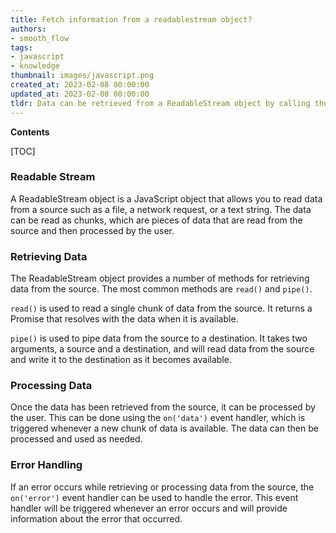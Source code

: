 ```yaml
---
title: Fetch information from a readablestream object?
authors:
- smooth_flow
tags:
- javascript
- knowledge
thumbnail: images/javascript.png
created_at: 2023-02-08 00:00:00
updated_at: 2023-02-08 00:00:00
tldr: Data can be retrieved from a ReadableStream object by calling the ReadableStream.getReader() method and using the reader`s read() method.
---
```


**Contents**

[TOC]

### Readable Stream
A ReadableStream object is a JavaScript object that allows you to read data from a source such as a file, a network request, or a text string. The data can be read as chunks, which are pieces of data that are read from the source and then processed by the user.

### Retrieving Data
The ReadableStream object provides a number of methods for retrieving data from the source. The most common methods are `read()` and `pipe()`.

`read()` is used to read a single chunk of data from the source. It returns a Promise that resolves with the data when it is available.

`pipe()` is used to pipe data from the source to a destination. It takes two arguments, a source and a destination, and will read data from the source and write it to the destination as it becomes available.

### Processing Data
Once the data has been retrieved from the source, it can be processed by the user. This can be done using the `on('data')` event handler, which is triggered whenever a new chunk of data is available. The data can then be processed and used as needed.

### Error Handling
If an error occurs while retrieving or processing data from the source, the `on('error')` event handler can be used to handle the error. This event handler will be triggered whenever an error occurs and will provide information about the error that occurred.
